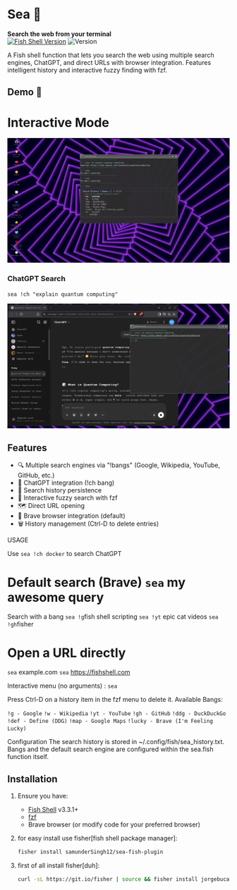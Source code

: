 # Sea 🌊

**Search the web from your terminal**  
[![Fish Shell Version](https://img.shields.io/badge/fish-v3.3.1+-blue.svg)](https://fishshell.com)
![Version](https://img.shields.io/badge/version-1.0.0-green)

A Fish shell function that lets you search the web using multiple search engines, ChatGPT, and direct URLs with browser integration. Features intelligent history and interactive fuzzy finding with fzf.

## Demo 📸

# Interactive Mode
![Sea's interactive fzf interface](int.jpg)

### ChatGPT Search
```fish
sea !ch "explain quantum computing"
```
![ChatGPT search results](chatgpt.jpg)

## Features

- 🔍 Multiple search engines via "!bangs" (Google, Wikipedia, YouTube, GitHub, etc.)
- 🤖 ChatGPT integration (!ch bang)
- 📜 Search history persistence
- 🔎 Interactive fuzzy search with fzf
- 🗺️ Direct URL opening
- 🚀 Brave browser integration (default)
- 🗑️ History management (Ctrl-D to delete entries)

USAGE

Use `sea !ch docker` to search ChatGPT
# Default search (Brave) `sea` my awesome query

Search with a bang
`sea !g`fish shell scripting
`sea !yt` epic cat videos
`sea !gh`fisher

# Open a URL directly
`sea` example.com
`sea` https://fishshell.com

Interactive menu (no arguments) : `sea`

Press Ctrl-D on a history item in the fzf menu to delete it.
Available Bangs:

`!g - Google`
`!w - Wikipedia`
`!yt - YouTube`
`!gh - GitHub`
`!ddg - DuckDuckGo`
`!def - Define (DDG)`
`!map - Google Maps`
`!lucky - Brave (I'm Feeling Lucky)`

Configuration
The search history is stored in ~/.config/fish/sea_history.txt.
Bangs and the default search engine are configured within the sea.fish function itself.



## Installation

1. Ensure you have:
   - [Fish Shell](https://fishshell.com) v3.3.1+
   - [fzf](https://github.com/junegunn/fzf)
   - Brave browser (or modify code for your preferred browser)

2. for easy install use fisher[fish shell package manager]:
   ```bash
   fisher install samunderSingh12/sea-fish-plugin

4. first of all install fisher[duh]:
   ```bash
   curl -sL https://git.io/fisher | source && fisher install jorgebucaran/fisher
